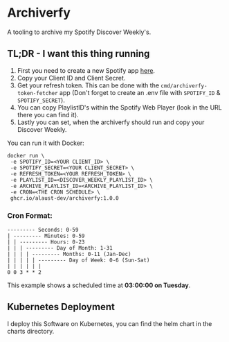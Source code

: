 # Archiverfy

A tooling to archive my Spotify Discover Weekly's.


## TL;DR - I want this thing running

1. First you need to create a new Spotify app [here](https://developer.spotify.com/dashboard/applications).
2. Copy your Client ID and Client Secret.
3. Get your refresh token. This can be done with the `cmd/archiverfy-token-fetcher` app (Don't forget to create an .env file with `SPOTIFY_ID` & `SPOTIFY_SECRET`).
4. You can copy PlaylistID's within the Spotify Web Player (look in the URL there you can find it).
5. Lastly you can set, when the archiverfy should run and copy your Discover Weekly.

You can run it with Docker:
```shell
docker run \
 -e SPOTIFY_ID=<YOUR CLIENT_ID> \
 -e SPOTIFY_SECRET=<YOUR CLIENT_SECRET> \
 -e REFRESH_TOKEN=<YOUR REFRESH_TOKEN> \
 -e PLAYLIST_ID=<DISCOVER_WEEKLY_PLAYLIST_ID> \
 -e ARCHIVE_PLAYLIST_ID=<ARCHIVE_PLAYLIST_ID> \
 -e CRON=<THE CRON SCHEDULE> \
 ghcr.io/alaust-dev/archiverfy:1.0.0
```

### Cron Format:
```
--------- Seconds: 0-59
| --------- Minutes: 0-59
| | --------- Hours: 0-23
| | | --------- Day of Month: 1-31
| | | | --------- Months: 0-11 (Jan-Dec)
| | | | | --------- Day of Week: 0-6 (Sun-Sat)
| | | | | |
0 0 3 * * 2
```
This example shows a scheduled time at **03:00:00 on Tuesday**.

## Kubernetes Deployment
I deploy this Software on Kubernetes, you can find the helm chart in the charts directory.
